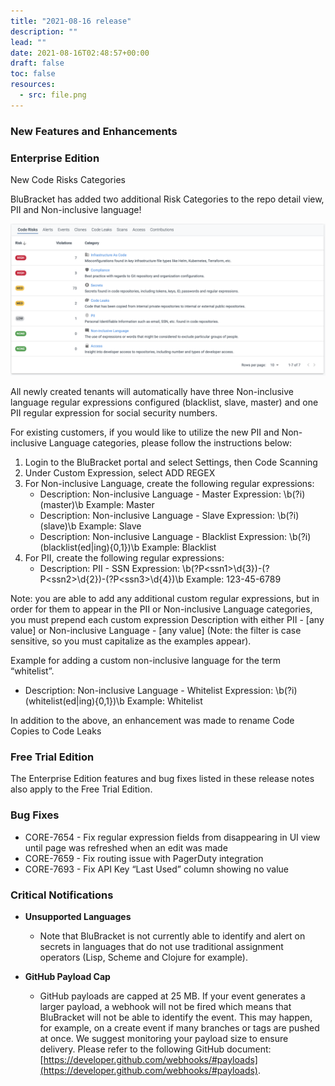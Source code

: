 ```yaml
---
title: "2021-08-16 release"
description: ""
lead: ""
date: 2021-08-16T02:48:57+00:00
draft: false
toc: false
resources:
  - src: file.png
---
```


### New Features and Enhancements

### Enterprise Edition

New Code Risks Categories

BluBracket has added two additional Risk Categories to the repo detail view, PII and Non-inclusive language!

![](file.png)

All newly created tenants will automatically have three Non-inclusive language regular expressions configured (blacklist, slave, master) and one PII regular expression for social security numbers.

For existing customers, if you would like to utilize the new PII and Non-inclusive Language categories, please follow the instructions below:

1. Login to the BluBracket portal and select Settings, then Code Scanning
2. Under Custom Expression, select ADD REGEX
3. For Non-inclusive Language, create the following regular expressions:
    * Description: Non-inclusive Language - Master
        Expression: \\b(?i)(master)\\b
        Example: Master
    * Description: Non-inclusive Language - Slave
        Expression: \\b(?i)(slave)\\b
        Example: Slave
    * Description: Non-inclusive Language - Blacklist
        Expression: \\b(?i)(blacklist(ed|ing){0,1})\\b
        Example: Blacklist
4. For PII, create the following regular expressions:
    * Description: PII - SSN
        Expression: \\b(?P&lt;ssn1&gt;\\d{3})-(?P&lt;ssn2&gt;\\d{2})-(?P&lt;ssn3&gt;\\d{4})\\b
        Example: 123-45-6789

Note: you are able to add any additional custom regular expressions, but in order for them to appear in the PII or Non-inclusive Language categories, you must prepend each custom expression Description with either PII - \[any value\] or Non-inclusive Language - \[any value\] (Note: the filter is case sensitive, so you must capitalize as the examples appear).

Example for adding a custom non-inclusive language for the term “whitelist”.

* Description: Non-inclusive Language - Whitelist
    Expression: \\b(?i)(whitelist(ed|ing){0,1})\\b
    Example: Whitelist

In addition to the above, an enhancement was made to rename Code Copies to Code Leaks

### Free Trial Edition

The Enterprise Edition features and bug fixes listed in these release notes also apply to the Free Trial Edition.

### Bug Fixes

* CORE-7654 - Fix regular expression fields from disappearing in UI view until page was refreshed when an edit was made
* CORE-7659 - Fix routing issue with PagerDuty integration
* CORE-7693 - Fix API Key “Last Used” column showing no value

### Critical Notifications

* **Unsupported Languages**

  * Note that BluBracket is not currently able to identify and alert on secrets in languages that do not use traditional assignment operators (Lisp, Scheme and Clojure for example).

* **GitHub Payload Cap**

  * GitHub payloads are capped at 25 MB. If your event generates a larger payload, a webhook will not be fired which means that BluBracket will not be able to identify the event. This may happen, for example, on a create event if many branches or tags are pushed at once. We suggest monitoring your payload size to ensure delivery. Please refer to the following GitHub document: [https://developer.github.com/webhooks/#payloads](https://developer.github.com/webhooks/#payloads).

